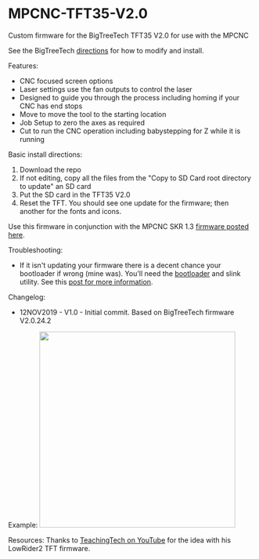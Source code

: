 # MPCNC-TFT35-V2.0
Custom firmware for the BigTreeTech TFT35 V2.0 for use with the MPCNC

See the BigTreeTech <a href="https://github.com/bigtreetech/BIGTREETECH-TouchScreenFirmware">directions</a> for how to modify and install.

Features:
* CNC focused screen options
* Laser settings use the fan outputs to control the laser
* Designed to guide you through the process including homing if your CNC has end stops
* Move to move the tool to the starting location
* Job Setup to zero the axes as required
* Cut to run the CNC operation including babystepping for Z while it is running

Basic install directions:
1. Download the repo
2. If not editing, copy all the files from the "Copy to SD Card root directory to update" an SD card
3. Put the SD card in the TFT35 V2.0
4. Reset the TFT. You should see one update for the firmware; then another for the fonts and icons.

Use this firmware in conjunction with the MPCNC SKR 1.3 <a href="https://github.com/BlomsD/MPCNC-SKR1.3-TMC2208UART">firmware posted here</a>.

Troubleshooting:
* If it isn't updating your firmware there is a decent chance your bootloader if wrong (mine was). You'll need the <a href="https://github.com/bigtreetech/BIGTREETECH-TouchScreenFirmware/tree/master/TFT35_V2%20Bootloader%20fix">bootloader</a> and slink utility. See this <a href="https://github.com/bigtreetech/BIGTREETECH-TouchScreenFirmware/issues/24#issuecomment-550535410">post for more information</a>.

Changelog:
* 12NOV2019 - V1.0 - Initial commit. Based on BigTreeTech firmware V2.0.24.2

Example:
<img src="https://imghst.gpsfiledepot.com/1573595052.jpg" width="400">

Resources:
Thanks to <a href="https://www.youtube.com/channel/UCbgBDBrwsikmtoLqtpc59Bw">TeachingTech on YouTube</a> for the idea with his LowRider2 TFT firmware.
